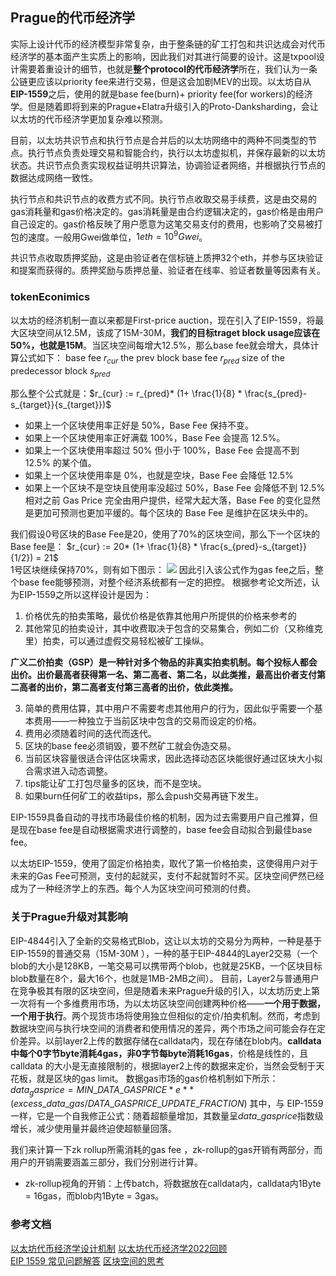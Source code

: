## Prague的代币经济学
实际上设计代币的经济模型非常复杂，由于整条链的矿工打包和共识达成会对代币经济学的基本面产生实质上的影响，因此我们对其进行简要的设计。这是txpool设计需要着重设计的细节，也就是**整个protocol的代币经济学**所在，我们认为一条公链更应该以priority fee来进行交易，但是这会加剧MEV的出现。以太坊自从**EIP-1559**之后，使用的就是base fee(burn)+ priority fee(for workers)的经济学。但是随着即将到来的Prague+Elatra升级引入的Proto-Danksharding，会让以太坊的代币经济学更加复杂难以预测。

目前，以太坊共识节点和执行节点是合并后的以太坊网络中的两种不同类型的节点。执行节点负责处理交易和智能合约，执行以太坊虚拟机，并保存最新的以太坊状态。共识节点负责实现权益证明共识算法，协调验证者网络，并根据执行节点的数据达成网络一致性。

执行节点和共识节点的收费方式不同。执行节点收取交易手续费，这是由交易的gas消耗量和gas价格决定的。gas消耗量是由合约逻辑决定的，gas价格是由用户自己设定的。gas价格反映了用户愿意为这笔交易支付的费用，也影响了交易被打包的速度。一般用Gwei做单位，$1 eth = 10^9 Gwei$。

共识节点收取质押奖励，这是由验证者在信标链上质押32个eth，并参与区块验证和提案而获得的。质押奖励与质押总量、验证者在线率、验证者数量等因素有关。

### tokenEconimics
以太坊的经济机制一直以来都是First-price auction，现在引入了EIP-1559，将最大区块空间从12.5M，该成了15M-30M，**我们的目标traget block usage应该在50%，也就是15M**。当区块空间每增大12.5%，那么base fee就会增大，具体计算公式如下：
base fee $r_{cur}$
the prev block base fee $r_{pred}$
size of the predecessor block $s_{pred}$

那么整个公式就是：$r_{cur} := r_{pred}* (1+ \frac{1}{8} * \frac{s_{pred}-s_{target}}{s_{target}})$

* 如果上一个区块使用率正好是 50%，Base Fee 保持不变。  
* 如果上一个区块使用率正好满载 100%，Base Fee 会提高 12.5%。  
* 如果上一个区块使用率超过 50% 但小于 100%，Base Fee 会提高不到 12.5% 的某个值。  
* 如果上一个区块使用率是 0%，也就是空块，Base Fee 会降低 12.5%  
* 如果上一个区块不是空块且使用率没超过 50%，Base Fee 会降低不到 12.5%  
相对之前 Gas Price 完全由用户提供，经常大起大落，Base Fee 的变化显然是更加可预测也更加平缓的。每个区块的 Base Fee 是维护在区块头中的。  

我们假设0号区块的Base Fee是20，使用了70%的区块空间，那么下一个区块的Base fee是：
$r_{cur} := 20* (1+ \frac{1}{8} * \frac{s_{pred}-s_{target}}{1/2}) = 21$  
1号区块继续保持70%，则有如下图示：
<image src = "/docs/images/gas_fee_increase.png"></image>
因此引入该公式作为gas fee之后，整个base fee能够预测，对整个经济系统都有一定的把控。
根据参考论文所述，认为EIP-1559之所以这样设计是因为：  

1. 价格优先的拍卖策略，最优价格是依靠其他用户所提供的价格来参考的
2. 其他常见的拍卖设计，其中收费取决于包含的交易集合，例如二价（又称维克里）拍卖，可以通过虚假交易轻松被矿工操纵。

**广义二价拍卖（GSP）是一种针对多个物品的非真实拍卖机制。每个投标人都会出价。出价最高者获得第一名、第二高者、第二名，以此类推，最高出价者支付第二高者的出价，第二高者支付第三高者的出价，依此类推。**

3. 简单的费用估算，其中用户不需要考虑其他用户的行为，因此似乎需要一个基本费用——一种独立于当前区块中包含的交易而设定的价格。
4. 费用必须随着时间的迭代而迭代。
5. 区块的base fee必须销毁，要不然矿工就会伪造交易。
6. 当前区块容量很适合评估区块需求，因此选择动态区块能很好通过区块大小拟合需求进入动态调整。
7. tips能让矿工打包尽量多的区块，而不是空块。
8. 如果burn任何矿工的收益tips，那么会push交易再链下发生。

EIP-1559具备自动的寻找市场最佳价格的机制，因为过去需要用户自己推算，但是现在base fee是自动根据需求进行调整的，base fee会自动拟合到最佳base fee。

以太坊EIP-1559，使用了固定价格拍卖，取代了第一价格拍卖，这使得用户对于未来的Gas Fee可预测，支付的起就买，支付不起就暂时不买。区块空间俨然已经成为了一种经济学上的东西。每个人为区块空间可预测的付费。

### 关于Prague升级对其影响
EIP-4844引入了全新的交易格式Blob，这让以太坊的交易分为两种，一种是基于EIP-1559的普通交易（15M-30M ），一种的基于EIP-4844的Layer2交易（一个blob的大小是128KB，一笔交易可以携带两个blob，也就是25KB，一个区块目标blob数量在8个，最大16个，也就是1MB-2MB之间）。
目前，Layer2与普通用户在竞争极其有限的区块空间，但是随着未来Prague升级的引入，以太坊历史上第一次将有一个多维费用市场，为以太坊区块空间创建两种价格——**一个用于数据，一个用于执行**。两个现货市场将使用独立但相似的定价/拍卖机制。然而，考虑到数据块空间与执行块空间的消费者和使用情况的差异，两个市场之间可能会存在定价差异。以前layer2上传的数据存储在calldata内，现在存储在blob内。**calldata中每个0字节byte消耗4gas，非0字节每byte消耗16gas**，价格是线性的，且calldata 的大小是无直接限制的，根据layer2上传的数据来定价，当然会受制于天花板，就是区块的gas limit。
数据gas市场的gas价格机制如下所示：
$data_gasprice = MIN\_DATA\_GASPRICE * e**(excess\_data\_gas / DATA\_GASPRICE\_UPDATE\_FRACTION)$
其中，与 EIP-1559 一样，它是一个自我修正公式：随着超额量增加，其数量呈$data\_gasprice$指数级增长，减少使用量并最终迫使超额量回落。


我们来计算一下zk rollup所需消耗的gas fee ，zk-rollup的gas开销有两部分，而用户的开销需要涵盖三部分，我们分别进行计算。
* zk-rollup视角的开销：上传batch，将数据放在calldata内，calldata内1Byte = 16gas，而blob内1Byte = 3gas。






### 参考文档
[以太坊代币经济学设计机制](https://timroughgarden.org/papers/eip1559.pdf)
[以太坊代币经济学2022回顾](https://decentralizedthoughts.github.io/2022-03-10-eip1559/)  
[EIP 1559 常见问题解答](https://notes.ethereum.org/@vbuterin/eip-1559-faq)
[区块空间的思考](https://frontier.tech/ethereums-blockspace-future)  

